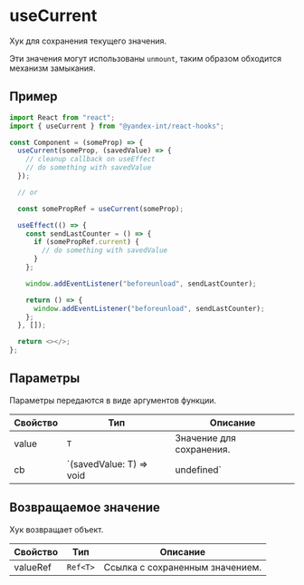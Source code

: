 # useCurrent

Хук для сохранения текущего значения.

Эти значения могут использованы `unmount`, таким образом обходится механизм замыкания.

## Пример

```typescript jsx
import React from "react";
import { useCurrent } from "@yandex-int/react-hooks";

const Component = (someProp) => {
  useCurrent(someProp, (savedValue) => {
    // cleanup callback on useEffect
    // do something with savedValue
  });

  // or

  const somePropRef = useCurrent(someProp);

  useEffect(() => {
    const sendLastCounter = () => {
      if (somePropRef.current) {
        // do something with savedValue
      }
    };

    window.addEventListener("beforeunload", sendLastCounter);

    return () => {
      window.addEventListener("beforeunload", sendLastCounter);
    };
  }, []);

  return <></>;
};
```

## Параметры

Параметры передаются в виде аргументов функции.

| Свойство | Тип                                   | Описание                         |
| -------- | ------------------------------------- | -------------------------------- |
| value    | `T`                                   | Значение для сохранения.         |
| cb       | `(savedValue: T) => void | undefined` | Функция для вызова на `unmount`. |

## Возвращаемое значение

Хук возвращает объект.

| Свойство | Тип      | Описание                        |
| -------- | -------- | ------------------------------- |
| valueRef | `Ref<T>` | Ссылка с сохраненным значением. |
